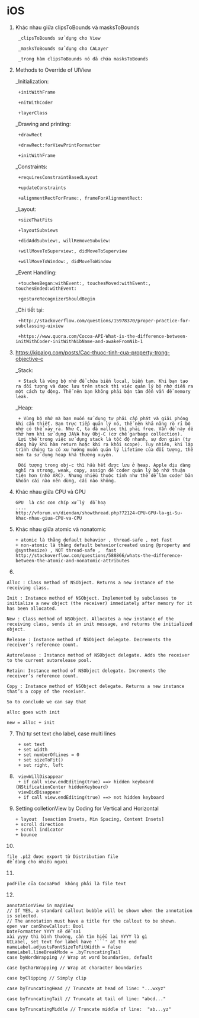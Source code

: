 # iOS 
1) Khác nhau giữa clipsToBounds và  masksToBounds

        _clipsToBounds sử dụng cho View

        _masksToBounds sử dụng cho CALayer

        _trong hàm clipsToBounds nó đã chứa masksToBounds

2) Methods to Override of UIView

    _Initialization:

        +initWithFrame

        +nitWithCoder

        +layerClass

    _Drawing and printing:

        +drawRect

        +drawRect:forViewPrintFormatter

        +initWithFrame

    _Constraints:

        +requiresConstraintBasedLayout

        +updateConstraints

        +alignmentRectForFrame:, frameForAlignmentRect:

    _Layout:

        +sizeThatFits

        +layoutSubviews

        +didAddSubview:, willRemoveSubview:

        +willMoveToSuperview:, didMoveToSuperview

        +willMoveToWindow:, didMoveToWindow

    _Event Handling:

        +touchesBegan:withEvent:, touchesMoved:withEvent:, touchesEnded:withEvent:

        +gestureRecognizerShouldBegin

    _Chi tiết tại:

        +http://stackoverflow.com/questions/15978370/proper-practice-for-subclassing-uiview

        +https://www.quora.com/Cocoa-API-What-is-the-difference-between-initWithCoder-initWithNibName-and-awakeFromNib-1
3) https://kipalog.com/posts/Cac-thuoc-tinh-cua-property-trong-objective-c

    _Stack:
    
        + Stack là vùng bộ nhớ để chứa biến local, biến tạm. Khi bạn tạo ra đối tượng và được lưu trên stack thì việc quản lý bộ nhớ diễn ra một cách tự động. Thế nên bạn không phải bận tâm đến vấn đề memory leak.

    _Heap:
    
        + Vùng bộ nhớ mà bạn muốn sử dụng tự phải cấp phát và giải phóng khi cần thiết. Bạn trực tiếp quản lý nó, thế nên khả năng rò rỉ bộ nhớ có thể xảy ra. Như C, ta đã malloc thì phải free. Vấn đề này dễ thở hơn khi sử dụng JAVA hay Obj-C (cơ chế garbage collection).
        Lợi thế trong việc sử dụng stack là tốc độ nhanh, sự đơn giản (tự động hủy khi hàm return hoặc khi ra khỏi scope). Tuy nhiên, khi lập trình chúng ta có xu hướng muốn quản lý lifetime của đối tượng, thế nên ta sử dụng heap khá thường xuyên.

        Đối tượng trong obj-c thì hầu hết được lưu ở heap. Apple dịu dàng nghĩ ra strong, weak, copy, assign để coder quản lý bộ nhớ thuận tiện hơn (nhờ ARC). Nhưng nhiều thuộc tính như thế dễ làm coder băn khoăn cái nào nên dùng, cái nào không.
4)  Khác nhau giữa CPU và GPU

        GPU  là các con chíp xử lý  đồ hoạ
        ....
        http://vforum.vn/diendan/showthread.php?72124-CPU-GPU-la-gi-Su-khac-nhau-giua-CPU-va-CPU

5)  Khác nhau giữa atomic và nonatomic

        + atomic là thằng default behavior , thread-safe , not fast
        + non-atomic là thằng default behavior(created using @property and @synthesize) , NOT thread-safe ,  fast
        http://stackoverflow.com/questions/588866/whats-the-difference-between-the-atomic-and-nonatomic-attributes
6)

    Alloc : Class method of NSObject. Returns a new instance of the receiving class.

    Init : Instance method of NSObject. Implemented by subclasses to initialize a new object (the receiver) immediately after memory for it has been allocated.

    New : Class method of NSObject. Allocates a new instance of the receiving class, sends it an init message, and returns the initialized object.

    Release : Instance method of NSObject delegate. Decrements the receiver’s reference count.

    Autorelease : Instance method of NSObject delegate. Adds the receiver to the current autorelease pool.

    Retain: Instance method of NSObject delegate. Increments the receiver’s reference count.

    Copy : Instance method of NSObject delegate. Returns a new instance that’s a copy of the receiver.

    So to conclude we can say that

    alloc goes with init

    new = alloc + init
7) Thứ tự set text cho label, case multi lines

        + set text
        + set width
        + set numberOfLines = 0
        + set sizeToFit()
        + set right, left

8)
        viewWillDisappear
        + if call view.endEditing(true) ==> hidden keyboard (NStificationCenter hiddenKeyboard)
        viewDidDisappear
        + if call view.endEditing(true) ==> not hidden keyboard
9)  Setting colletionView by Coding
    for Vertical and Horizontal
    
        + layout  [seaction Insets, Min Spacing, Content Insets]
        + scroll direction
        + scroll indicator
        + bounce
10)

    file .p12 được export từ Distribution file
    để dùng cho nhiều người
11)

    podFile của CocoaPod  không phải là file text
12)

    annotationView in mapView
    // If YES, a standard callout bubble will be shown when the annotation is selected.
    // The annotation must have a title for the callout to be shown.
    open var canShowCallout: Bool
    DateFormatter YYYY sẽ dễ sai
    xài yyyy thì bình thường, cần tìm hiểu lại YYYY là gì
    UILabel, set text for label have '```' at the end
    nameLabel.adjustsFontSizeToFitWidth = false
    nameLabel.lineBreakMode = .byTruncatingTail
    case byWordWrapping // Wrap at word boundaries, default

    case byCharWrapping // Wrap at character boundaries

    case byClipping // Simply clip

    case byTruncatingHead // Truncate at head of line: "...wxyz"

    case byTruncatingTail // Truncate at tail of line: "abcd..."

    case byTruncatingMiddle // Truncate middle of line:  "ab...yz"






